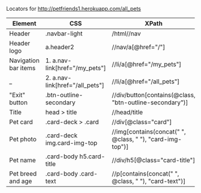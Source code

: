Locators for http://petfriends1.herokuapp.com/all_pets

Element      | CSS          | XPath
-------------|--------------|-------------
Header |.navbar-light | /html//nav
Header logo | a.header2 | //nav/a[@href="/"]
Navigation bar items | 1. a.nav-link[href="/my_pets"] | //li/a[@href="/my_pets"]
 _ | 2. a.nav-link[href="/all_pets"] | //li/a[@href="/all_pets"]
"Exit" button | .btn-outline-secondary | //div/button[contains(@class, "btn-outline-secondary")]
Title | head > title | //head/title
Pet card | .card-deck > .card | //div[@class="card"]
Pet photo | .card-deck img.card-img-top | //img[contains(concat(" ", @class, " "), "card-img-top")]
Pet name | .card-body h5.card-title | //div/h5[@class="card-title"]
Pet breed and age | .card-body .card-text | //p[contains(concat(" ", @class, " "), "card-text")]
